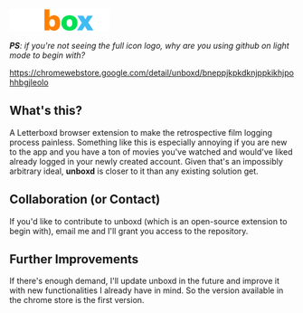 ![](unboxd-build/icons/unboxd.png)

<i>**PS**: if you're not seeing the full icon logo, why are you using github on light mode to begin with?</i>

https://chromewebstore.google.com/detail/unboxd/bneppjkpkdknjppkikhjpohhbgjleolo

## What's this? 
A Letterboxd browser extension to make the retrospective film logging process painless. Something like this is especially annoying if you are new to the app and you have a ton of movies you've watched and would've liked already logged in your newly created account. Given that's an impossibly arbitrary ideal, **unboxd** is closer to it than any existing solution get.

## Collaboration (or Contact)
If you'd like to contribute to unboxd (which is an open-source extension to begin with), email me and I'll grant you access to the repository. 

## Further Improvements 
If there's enough demand, I'll update unboxd in the future and improve it with new functionalities I already have in mind. So the version available in the chrome store is the first version. 
